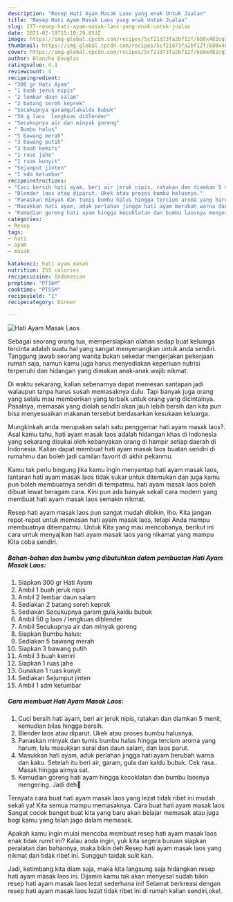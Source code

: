 ```yaml
---
description: "Resep Hati Ayam Masak Laos yang enak Untuk Jualan"
title: "Resep Hati Ayam Masak Laos yang enak Untuk Jualan"
slug: 277-resep-hati-ayam-masak-laos-yang-enak-untuk-jualan
date: 2021-02-19T15:10:29.853Z
image: https://img-global.cpcdn.com/recipes/5cf21d73fa2bf12f/680x482cq70/hati-ayam-masak-laos-foto-resep-utama.jpg
thumbnail: https://img-global.cpcdn.com/recipes/5cf21d73fa2bf12f/680x482cq70/hati-ayam-masak-laos-foto-resep-utama.jpg
cover: https://img-global.cpcdn.com/recipes/5cf21d73fa2bf12f/680x482cq70/hati-ayam-masak-laos-foto-resep-utama.jpg
author: Blanche Douglas
ratingvalue: 4.1
reviewcount: 4
recipeingredient:
- "300 gr Hati Ayam"
- "1 buah jeruk nipis"
- "2 lembar daun salam"
- "2 batang sereh keprek"
- "Secukupnya garamgulakaldu bubuk"
- "50 g laos  lengkuas diblender"
- "Secukupnya air dan minyak goreng"
- " Bumbu halus"
- "5 bawang merah"
- "3 bawang putih"
- "3 buah kemiri"
- "1 ruas jahe"
- "1 ruas kunyit"
- "Sejumput jinten"
- "1 sdm ketumbar"
recipeinstructions:
- "Cuci bersih hati ayam, beri air jeruk nipis, ratakan dan diamkan 5 menit, kemudian bilas hingga bersih."
- "Blender laos atau diparut. Ukek atau proses bumbu halusnya."
- "Panaskan minyak dan tumis bumbu halus hingga tercium aroma yang harum, lalu masukkan serai dan daun salam, dan laos parut."
- "Masukkan hati ayam, aduk perlahan jingga hati ayam berubah warna dan kaku. Setelah itu beri air, garam, gula dan kaldu bubuk. Cek rasa.. Masak hingga airnya sat."
- "Kemudian goreng hati ayam hingga kecoklatan dan bumbu laosnya mengering. Jadi deh🥰"
categories:
- Resep
tags:
- hati
- ayam
- masak

katakunci: hati ayam masak 
nutrition: 255 calories
recipecuisine: Indonesian
preptime: "PT16M"
cooktime: "PT55M"
recipeyield: "1"
recipecategory: Dinner

---
```



![Hati Ayam Masak Laos](https://img-global.cpcdn.com/recipes/5cf21d73fa2bf12f/680x482cq70/hati-ayam-masak-laos-foto-resep-utama.jpg)

Sebagai seorang orang tua, mempersiapkan olahan sedap buat keluarga tercinta adalah suatu hal yang sangat menyenangkan untuk anda sendiri. Tanggung jawab seorang  wanita bukan sekedar mengerjakan pekerjaan rumah saja, namun kamu juga harus menyediakan keperluan nutrisi terpenuhi dan hidangan yang dimakan anak-anak wajib nikmat.

Di waktu  sekarang, kalian sebenarnya dapat memesan santapan jadi walaupun tanpa harus susah memasaknya dulu. Tapi banyak juga orang yang selalu mau memberikan yang terbaik untuk orang yang dicintainya. Pasalnya, memasak yang diolah sendiri akan jauh lebih bersih dan kita pun bisa menyesuaikan makanan tersebut berdasarkan kesukaan keluarga. 



Mungkinkah anda merupakan salah satu penggemar hati ayam masak laos?. Asal kamu tahu, hati ayam masak laos adalah hidangan khas di Indonesia yang sekarang disukai oleh kebanyakan orang di hampir setiap daerah di Indonesia. Kalian dapat membuat hati ayam masak laos buatan sendiri di rumahmu dan boleh jadi camilan favorit di akhir pekanmu.

Kamu tak perlu bingung jika kamu ingin menyantap hati ayam masak laos, lantaran hati ayam masak laos tidak sukar untuk ditemukan dan juga kamu pun boleh membuatnya sendiri di tempatmu. hati ayam masak laos boleh dibuat lewat beragam cara. Kini pun ada banyak sekali cara modern yang membuat hati ayam masak laos semakin nikmat.

Resep hati ayam masak laos pun sangat mudah dibikin, lho. Kita jangan repot-repot untuk memesan hati ayam masak laos, tetapi Anda mampu membuatnya ditempatmu. Untuk Kita yang mau mencobanya, berikut ini cara untuk menyajikan hati ayam masak laos yang nikamat yang mampu Kita coba sendiri.

<!--inarticleads1-->

##### Bahan-bahan dan bumbu yang dibutuhkan dalam pembuatan Hati Ayam Masak Laos:

1. Siapkan 300 gr Hati Ayam
1. Ambil 1 buah jeruk nipis
1. Ambil 2 lembar daun salam
1. Sediakan 2 batang sereh keprek
1. Sediakan Secukupnya garam,gula,kaldu bubuk
1. Ambil 50 g laos / lengkuas diblender
1. Ambil Secukupnya air dan minyak goreng
1. Siapkan  Bumbu halus:
1. Sediakan 5 bawang merah
1. Siapkan 3 bawang putih
1. Ambil 3 buah kemiri
1. Siapkan 1 ruas jahe
1. Gunakan 1 ruas kunyit
1. Sediakan Sejumput jinten
1. Ambil 1 sdm ketumbar




<!--inarticleads2-->

##### Cara membuat Hati Ayam Masak Laos:

1. Cuci bersih hati ayam, beri air jeruk nipis, ratakan dan diamkan 5 menit, kemudian bilas hingga bersih.
1. Blender laos atau diparut. Ukek atau proses bumbu halusnya.
1. Panaskan minyak dan tumis bumbu halus hingga tercium aroma yang harum, lalu masukkan serai dan daun salam, dan laos parut.
1. Masukkan hati ayam, aduk perlahan jingga hati ayam berubah warna dan kaku. Setelah itu beri air, garam, gula dan kaldu bubuk. Cek rasa.. Masak hingga airnya sat.
1. Kemudian goreng hati ayam hingga kecoklatan dan bumbu laosnya mengering. Jadi deh🥰




Ternyata cara buat hati ayam masak laos yang lezat tidak ribet ini mudah sekali ya! Kita semua mampu memasaknya. Cara buat hati ayam masak laos Sangat cocok banget buat kita yang baru akan belajar memasak atau juga bagi kamu yang telah jago dalam memasak.

Apakah kamu ingin mulai mencoba membuat resep hati ayam masak laos enak tidak rumit ini? Kalau anda ingin, yuk kita segera buruan siapkan peralatan dan bahannya, maka bikin deh Resep hati ayam masak laos yang nikmat dan tidak ribet ini. Sungguh taidak sulit kan. 

Jadi, ketimbang kita diam saja, maka kita langsung saja hidangkan resep hati ayam masak laos ini. Dijamin kamu tak akan menyesal sudah bikin resep hati ayam masak laos lezat sederhana ini! Selamat berkreasi dengan resep hati ayam masak laos lezat tidak ribet ini di rumah kalian sendiri,oke!.


